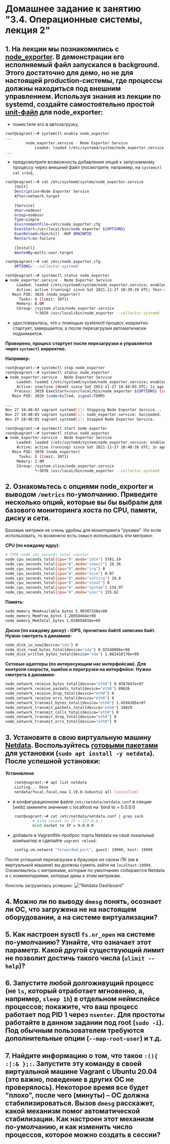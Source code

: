 ﻿# Домашнее задание к занятию "3.4. Операционные системы, лекция 2"

## 1. На лекции мы познакомились с [node_exporter](https://github.com/prometheus/node_exporter/releases). В демонстрации его исполняемый файл запускался в background. Этого достаточно для демо, но не для настоящей production-системы, где процессы должны находиться под внешним управлением. Используя знания из лекции по systemd, создайте самостоятельно простой [unit-файл](https://www.freedesktop.org/software/systemd/man/systemd.service.html) для node_exporter:

* поместите его в автозагрузку,
```bash
root@vagrant:~# systemctl enable node_exporter
...
         node_exporter.service - Node Exporter Service
             Loaded: loaded (/etc/systemd/system/node_exporter.service; enabled; vendor preset: enabled)
...
```
* предусмотрите возможность добавления опций к запускаемому процессу через внешний файл (посмотрите, например, на `systemctl cat cron`),
```bash
root@vagrant:~# cat /etc/systemd/system/node_exporter.service
    [Unit]
    Description=Node Exporter Service
    After=network.target
    
    [Service]
    User=nodeusr
    Group=nodeusr
    Type=simple
    EnvironmentFile=/etc/node_exporter.cfg
    ExecStart=/usr/local/bin/node_exporter ${OPTIONS}
    ExecReload=/bin/kill -HUP $MAINPID
    Restart=on-failure
    
    [Install]
    WantedBy=multi-user.target

root@vagrant:~# cat /etc/node_exporter.cfg
    OPTIONS='--collector.systemd'

root@vagrant:~# systemctl status node_exporter
● node_exporter.service - Node Exporter Service
     Loaded: loaded (/etc/systemd/system/node_exporter.service; enabled; vendor preset: enabled)
     Active: active (running) since Sat 2021-11-27 10:39:19 UTC; 7min ago
   Main PID: 3029 (node_exporter)
      Tasks: 8 (limit: 1071)
     Memory: 8.6M
     CGroup: /system.slice/node_exporter.service
             └─3029 /usr/local/bin/node_exporter --collector.systemd
```
    
* удостоверьтесь, что с помощью systemctl процесс корректно стартует, завершается, а после перезагрузки автоматически поднимается.

**Проверено, процесс стартует после перезагрузки и управляется через `systemctl` корректно.**

**Например:**

```bash
root@vagrant:~# systemctl stop node_exporter
root@vagrant:~# systemctl status node_exporter
● node_exporter.service - Node Exporter Service
     Loaded: loaded (/etc/systemd/system/node_exporter.service; enabled; vendor preset: enabled)
     Active: inactive (dead) since Sat 2021-11-27 10:48:03 UTC; 1s ago
    Process: 3029 ExecStart=/usr/local/bin/node_exporter ${OPTIONS} (code=killed, signal=TERM)
   Main PID: 3029 (code=killed, signal=TERM)

...
Nov 27 10:48:03 vagrant systemd[1]: Stopping Node Exporter Service...
Nov 27 10:48:03 vagrant systemd[1]: node_exporter.service: Succeeded.
Nov 27 10:48:03 vagrant systemd[1]: Stopped Node Exporter Service.

root@vagrant:~# systemctl start node_exporter
root@vagrant:~# systemctl status node_exporter
● node_exporter.service - Node Exporter Service
     Loaded: loaded (/etc/systemd/system/node_exporter.service; enabled; vendor preset: enabled)
     Active: active (running) since Sat 2021-11-27 10:48:16 UTC; 3s ago
   Main PID: 3076 (node_exporter)
      Tasks: 5 (limit: 1071)
     Memory: 2.9M
     CGroup: /system.slice/node_exporter.service
             └─3076 /usr/local/bin/node_exporter --collector.systemd
```

## 2. Ознакомьтесь с опциями node_exporter и выводом `/metrics` по-умолчанию. Приведите несколько опций, которые вы бы выбрали для базового мониторинга хоста по CPU, памяти, диску и сети.

Базовые метрики не очень удобны для мониторинга "руками". Но если использовать, то возможно есть смысл использовать эти метрики:

**CPU (по каждому ядру):**

```bash
# TYPE node_cpu_seconds_total counter
node_cpu_seconds_total{cpu="0",mode="idle"} 5781.19
node_cpu_seconds_total{cpu="0",mode="iowait"} 28.36
node_cpu_seconds_total{cpu="0",mode="irq"} 0
node_cpu_seconds_total{cpu="0",mode="nice"} 0.07
node_cpu_seconds_total{cpu="0",mode="softirq"} 19.8
node_cpu_seconds_total{cpu="0",mode="steal"} 0
node_cpu_seconds_total{cpu="0",mode="system"} 134.97
node_cpu_seconds_total{cpu="0",mode="user"} 155.62
```

**Память:**

```bash
node_memory_MemAvailable_bytes 5.90307328e+08
node_memory_MemFree_bytes 1.28958464e+08
node_memory_MemTotal_bytes 1.028694016e+09
```

**Диски (по каждому диску) - IOPS, прочитано байтб записано байт.**
**Нужно смотреть в динамике:**

```bash
node_disk_io_now{device="sda"} 0
node_disk_read_bytes_total{device="sda"} 8.92548096e+08
node_disk_written_bytes_total{device="sda"} 1.082418176e+09
```

**Сетевые адаптеры (по интересующим нас интерфейсам). Для контроля скорости, ошибок и перегрузки на интерфейсе:**
**Нужно смотреть в динамике:**

```bash
node_network_receive_bytes_total{device="eth0"} 9.9387647e+07
node_network_receive_packets_total{device="eth0"} 89626
node_network_receive_drop_total{device="eth0"} 0
node_network_receive_errs_total{device="eth0"} 0
node_network_transmit_bytes_total{device="eth0"} 1.4594385e+07
node_network_transmit_packets_total{device="eth0"} 34929
node_network_transmit_colls_total{device="eth0"} 0
node_network_transmit_drop_total{device="eth0"} 0
node_network_transmit_errs_total{device="eth0"} 0
```

## 3. Установите в свою виртуальную машину [Netdata](https://github.com/netdata/netdata). Воспользуйтесь [готовыми пакетами](https://packagecloud.io/netdata/netdata/install) для установки (`sudo apt install -y netdata`). После успешной установки:

**Установлено**

```bash
    root@vagrant:~# apt list netdata
    Listing... Done
    netdata/focal,focal,now 1.19.0-3ubuntu1 all [installed]
```

* в конфигурационном файле `/etc/netdata/netdata.conf` в секции [web] замените значение с localhost на `bind to = 0.0.0.0

```bash
    root@vagrant:~# cat /etc/netdata/netdata.conf | grep sock
            # bind socket to IP = 127.0.0.1
            bind socket to IP = 0.0.0.0
```

* добавьте в Vagrantfile проброс порта Netdata на свой локальный компьютер и сделайте `vagrant reload`:
```bash
    config.vm.network "forwarded_port", guest: 19999, host: 19999
```

После успешной перезагрузки в браузере *на своем ПК* (не в виртуальной машине) вы должны суметь зайти на `localhost:19999`. Ознакомьтесь с метриками, которые по умолчанию собираются Netdata и с комментариями, которые даны к этим метрикам.

Консоль загрузилась успешно:
!["Netdata Dashboard"](https://github.com/OleKirs/devops-netology/blob/main/hw_03.4/hw3.4-1.png "Netdata Dashboard")


## 4. Можно ли по выводу `dmesg` понять, осознает ли ОС, что загружена не на настоящем оборудовании, а на системе виртуализации?


## 5. Как настроен sysctl `fs.nr_open` на системе по-умолчанию? Узнайте, что означает этот параметр. Какой другой существующий лимит не позволит достичь такого числа (`ulimit --help`)?


## 6. Запустите любой долгоживущий процесс (не `ls`, который отработает мгновенно, а, например, `sleep 1h`) в отдельном неймспейсе процессов; покажите, что ваш процесс работает под PID 1 через `nsenter`. Для простоты работайте в данном задании под root (`sudo -i`). Под обычным пользователем требуются дополнительные опции (`--map-root-user`) и т.д.


## 7. Найдите информацию о том, что такое `:(){ :|:& };:`. Запустите эту команду в своей виртуальной машине Vagrant с Ubuntu 20.04 (**это важно, поведение в других ОС не проверялось**). Некоторое время все будет "плохо", после чего (минуты) – ОС должна стабилизироваться. Вызов `dmesg` расскажет, какой механизм помог автоматической стабилизации. Как настроен этот механизм по-умолчанию, и как изменить число процессов, которое можно создать в сессии?



